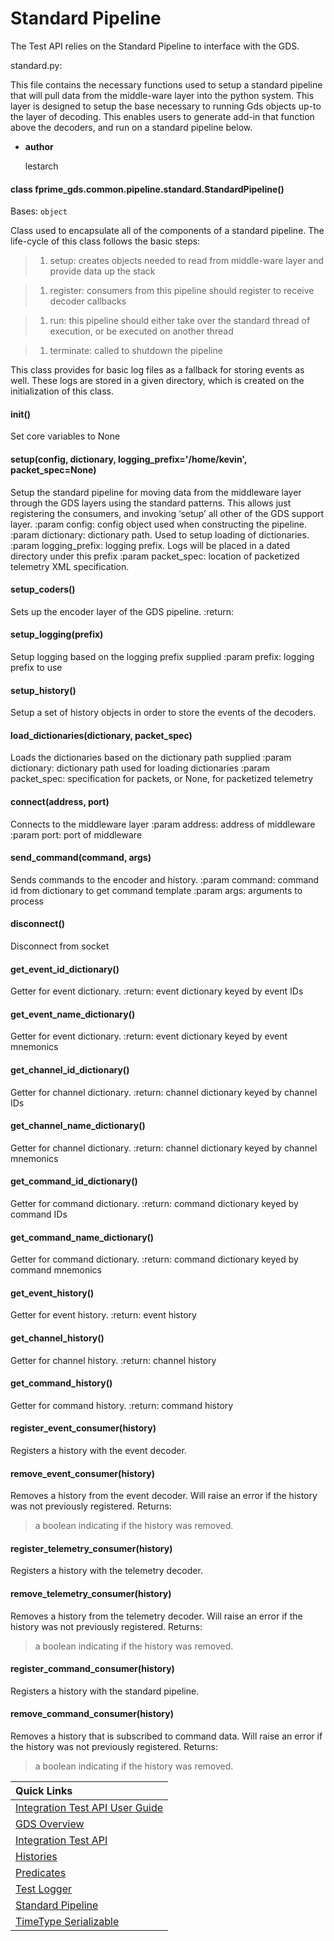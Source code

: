 # Standard Pipeline

The Test API relies on the Standard Pipeline to interface with the GDS.

standard.py:

This file contains the necessary functions used to setup a standard pipeline that will pull data from the middle-ware
layer into the python system. This layer is designed to setup the base necessary to running Gds objects up-to the layer
of decoding. This enables users to generate add-in that function above the decoders, and run on a standard pipeline
below.


* **author**

    lestarch



#### class fprime_gds.common.pipeline.standard.StandardPipeline()
Bases: `object`

Class used to encapsulate all of the components of a standard pipeline. The life-cycle of this class follows the
basic steps:

> 1. setup: creates objects needed to read from middle-ware layer and provide data up the stack

> 1. register: consumers from this pipeline should register to receive decoder callbacks

> 1. run: this pipeline should either take over the standard thread of execution, or be executed on another thread

> 1. terminate: called to shutdown the pipeline

This class provides for basic log files as a fallback for storing events as well. These logs are stored in a given
directory, which is created on the initialization of this class.


#### __init__()
Set core variables to None


#### setup(config, dictionary, logging_prefix='/home/kevin', packet_spec=None)
Setup the standard pipeline for moving data from the middleware layer through the GDS layers using the standard
patterns. This allows just registering the consumers, and invoking ‘setup’ all other of the GDS support layer.
:param config: config object used when constructing the pipeline.
:param dictionary: dictionary path. Used to setup loading of dictionaries.
:param logging_prefix: logging prefix. Logs will be placed in a dated directory under this prefix
:param packet_spec: location of packetized telemetry XML specification.


#### setup_coders()
Sets up the encoder layer of the GDS pipeline.
:return:


#### setup_logging(prefix)
Setup logging based on the logging prefix supplied
:param prefix: logging prefix to use


#### setup_history()
Setup a set of history objects in order to store the events of the decoders.


#### load_dictionaries(dictionary, packet_spec)
Loads the dictionaries based on the dictionary path supplied
:param dictionary: dictionary path used for loading dictionaries
:param packet_spec: specification for packets, or None, for packetized telemetry


#### connect(address, port)
Connects to the middleware layer
:param address: address of middleware
:param port: port of middleware


#### send_command(command, args)
Sends commands to the encoder and history.
:param command: command id from dictionary to get command template
:param args: arguments to process


#### disconnect()
Disconnect from socket


#### get_event_id_dictionary()
Getter for event dictionary.
:return: event dictionary keyed by event IDs


#### get_event_name_dictionary()
Getter for event dictionary.
:return: event dictionary keyed by event mnemonics


#### get_channel_id_dictionary()
Getter for channel dictionary.
:return: channel dictionary keyed by channel IDs


#### get_channel_name_dictionary()
Getter for channel dictionary.
:return: channel dictionary keyed by channel mnemonics


#### get_command_id_dictionary()
Getter for command dictionary.
:return: command dictionary keyed by command IDs


#### get_command_name_dictionary()
Getter for command dictionary.
:return: command dictionary keyed by command mnemonics


#### get_event_history()
Getter for event history.
:return: event history


#### get_channel_history()
Getter for channel history.
:return: channel history


#### get_command_history()
Getter for command history.
:return: command history


#### register_event_consumer(history)
Registers a history with the event decoder.


#### remove_event_consumer(history)
Removes a history from the event decoder. Will raise an error if the history was not
previously registered.
Returns:

> a boolean indicating if the history was removed.


#### register_telemetry_consumer(history)
Registers a history with the telemetry decoder.


#### remove_telemetry_consumer(history)
Removes a history from the telemetry decoder. Will raise an error if the history was not
previously registered.
Returns:

> a boolean indicating if the history was removed.


#### register_command_consumer(history)
Registers a history with the standard pipeline.


#### remove_command_consumer(history)
Removes a history that is subscribed to command data. Will raise an error if the history
was not previously registered.
Returns:

> a boolean indicating if the history was removed.

|Quick Links|
|:----------|
|[Integration Test API User Guide](../user_guide.md)|
|[GDS Overview](../../../../../Gds/README.md)|
|[Integration Test API](integration_test_api.md)|
|[Histories](histories.md)|
|[Predicates](predicates.md)|
|[Test Logger](test_logger.md)|
|[Standard Pipeline](standard_pipeline.md)|
|[TimeType Serializable](time_type.md)|